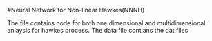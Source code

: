 #Neural Network for Non-linear Hawkes(NNNH)


The file contains code for both one dimensional and multidimensional anlaysis for hawkes process. The data file contians the dat files.
